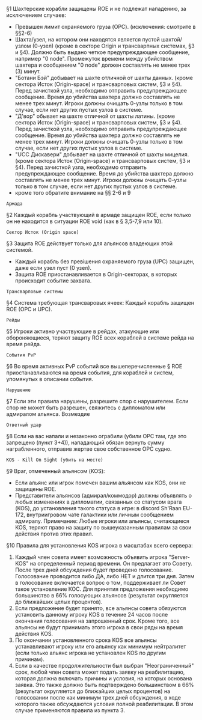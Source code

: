 §1 Шахтерские корабли защищены ROE и не подлежат нападению, за исключением случаев:
- Превышен лимит охраняемого груза (OPC). (исключения: смотрите в §§2-6)
- Шахта/узел, на котором они находятся является пустой шахтой/узлом (0-узел) (кроме в секторе Origin и трансварпных системах, §3 и §4). Должно быть выдано четкое предупреждающее сообщение, например "0 node". Промежуток времени между убийством шахтера и сообщением "0 node" должен составлять не менее трех (3) минут.
- "Ботани Бэй" добывает на шахте отличной от шахты данных. (кроме сектора Исток (Origin-space) и трансварповых систем, §3 и §4). Перед зачисткой узла, необходимо отправить предупреждающее сообщение. Время до убийства шахтера должно составлять не менее трех минут. Игроки должны очищать 0-узлы только в том случае, если нет других пустых узлов в системе.
- "Д'вор" обывает на шахте отличной от шахты латины. (кроме сектора Исток (Origin-space) и трансварповых систем, §3 и §4).  Перед зачисткой узла, необходимо отправить предупреждающее сообщение. Время до убийства шахтера должно составлять не менее трех минут. Игроки должны очищать 0-узлы только в том случае, если нет других пустых узлов в системе.
- "UCC Дискавери" добывает на шахте отличной от шахты мицелия. (кроме сектора Исток (Origin-space) и трансварповых систем, §3 и §4).  Перед зачисткой узла, необходимо отправить предупреждающее сообщение. Время до убийства шахтера должно составлять не менее трех минут. Игроки должны очищать 0-узлы только в том случае, если нет других пустых узлов в системе.
- кроме того обратите внимание на §§ 2-6 и 9

```Армада```

§2 Каждый корабль участвующий в армаде защищен ROE, если только он не находится в ситуации ROE void (как в § 3,5-7,9 или 10).

```Сектор Исток (Origin space)```

§3 Защита ROE действует только для альянсов владеющих этой системой. 
- Каждый корабль без превішения охраняемого груза (UPC) защищен, даже если узел пуст (0 узел).
- Защита ROE приостанавливается в Origin-секторах, в которых происходит событие захвата.

```Трансварповые системы```

§4 Система требующая трансваровых ячеек: Каждый корабль защищен ROE (OPC и UPC).

```Рейды```

§5 Игроки активно участвующие в рейдах, атакующие или обороняющиеся, теряют защиту ROE всех кораблей в системе рейда на время рейда.

```События PvP```

§6 Во время активных PvP событий все вышеперечисленные § ROE приостанавливаются на время события, для кораблей и систем, упомянутых в описании события.

```Нарушение```

§7 Если эти правила нарушены, разрешите спор с нарушителем. Если спор не может быть разрешен, свяжитесь с дипломатом или адмиралом альянса.
Возмездие

```Ответный удар```

§8 Если на вас напали и незаконно ограбили (убили OPC там, где это запрещено (пункт 3+4)), нападающий обязан вернуть сумму награбленного, отправив жертве свое собственное OPC судно.

```KOS - Kill On Sight (убить на месте)```

§9 Враг, отмеченный альянсом (KOS): 
- Если альянс или игрок помечен вашим альянсом как KOS, они не защищены ROE. 
- Представители альянсов (адмирал/коммодор) должны объявлять о любых изменениях в дипломатии, связанных со статусом врага (KOS), до установления такого статуса в игре: в discord Sh'Raan EU-172, внутриигровом чате галактики или личным сообщением адмиралу. Примечание: Любые игроки или альянсы, считающиеся KOS, теряют право на защиту по вышеуказанным правилам за свои действия против этих правил.

§10 Правила для установления KOS игрока в масштабах всего сервера:
1. Каждый член совета имеет возможность объявить игрока "Server-KOS" на определенный период времени. Он предлагает это Совету. После трех дней обсуждения будет проведено голосование. Голосование проводится либо ДА, либо НЕТ и длится три дня. Затем в голосование включается вопрос о том, поддерживает ли Совет такое установление КОС. Для принятия предложения необходимо большинство в 66% голосующих альянсов (результат округляется до ближайших целых процентов).
2. Если предложение будет принято, все альянсы совета обязуются установить данному игроку KOS в течение 24 часов после окончания голосования на запрошенный срок. Кроме того, все альянсы не будут принимать этого игрока в свои ряды на время действия KOS.
3. По окончании установленного срока KOS все альянсы устанавливают игроку или его альянсу как минимум нейтралитет (если только альянс игрока не установлен KOS по другим причинам).
4. Если в качестве продолжительности был выбран "Неограниченный" срок, любой член совета может подать заявку на реабилитацию, которая должна включать причины и условия, на которых основана заявка. Это также должно быть подтверждено большинством в 66% (результат округляется до ближайших целых процентов) на голосовании после как минимум трех дней обсуждения, в ходе которого также обсуждаются условия полной реабилитации. В этом случае применяются правила из пункта 3.